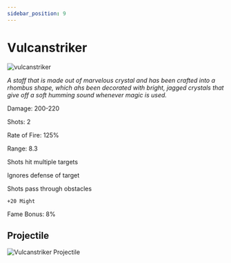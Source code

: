 ```yaml
---
sidebar_position: 9
---
```


# Vulcanstriker

![vulcanstriker](https://vwiki.valorserver.com/api/item/picture/vulcanstriker)

<i>A staff that is made out of marvelous crystal and has been crafted into a rhombus shape, which ahs been decorated with bright, jagged crystals that give off a soft humming sound whenever magic is used.</i>

Damage: 200-220

Shots: 2

Rate of Fire: 125%

Range: 8.3

Shots hit multiple targets

Ignores defense of target

Shots pass through obstacles

    +20 Might

Fame Bonus: 8%

## Projectile

![Vulcanstriker Projectile](https://cdn.discordapp.com/attachments/953134990428868629/953303799274020944/vulcanstriker.gif)
